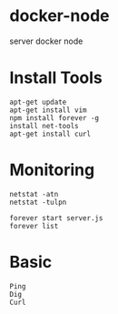 # docker-node
server docker node

# Install Tools
  ```
  apt-get update
  apt-get install vim
  npm install forever -g
  install net-tools
  apt-get install curl
  ```

# Monitoring 
  ```
  netstat -atn
  netstat -tulpn 
  ```
  ```
  forever start server.js
  forever list
  ```
  
# Basic 
  ```
  Ping 
  Dig 
  Curl 
  ```
